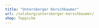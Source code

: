 ```yaml
---
title: "Untersberger Kerschbaumer"
url: /salzburg/untersberger-kerschbaumer/
shop: Teppiche
---
```

